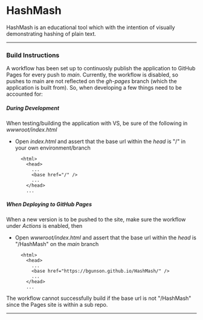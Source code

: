# HashMash

HashMash is an educational tool which with the intention of visually demonstrating hashing of plain text.

___

### Build Instructions
A workflow has been set up to continuosly publish the application to GitHub Pages for every push to _main_. Currently, the workflow is disabled, so pushes to main are not reflected on the _gh-pages_ branch (which the application is built from). So, when developing a few things need to be accounted for:

##### During Development
When testing/building the application with VS, be sure of the following in _wwwroot/index.html_
- Open _index.html_ and assert that the base url within the _head_ is "/" in your own environment/branch 

        <html>
          <head>
            ...
            <base href="/" />
            ...
          </head>
          ...

##### When Deploying to GitHub Pages
When a new version is to be pushed to the site, make sure the workflow under _Actions_ is enabled, then
- Open _wwwroot/index.html_ and assert that the base url within the _head_ is "/HashMash" on the _main_ branch  

        <html>
          <head>
            ...
            <base href="https://bgunson.github.io/HashMash/" />
            ...
          </head>
          ...
          
 The workflow cannot successfully build if the base url is not "/HashMash" since the Pages site is within a sub repo.
 ___
